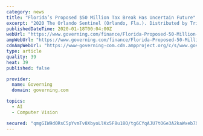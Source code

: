 ```yaml
---
category: news
title: "Florida’s Proposed $50 Million Tax Break Has Uncertain Future"
excerpt: "2020 The Orlando Sentinel (Orlando, Fla.). Distributed by Tribune Content Agency, LLC. New York’s Lockport City School District has facial and object recognition that it can no longer use after the state changed the rules. A school board trustee thinks the district should get a refund for the $1.4 million purchase. IRS Standardizes Free Tax ..."
publishedDateTime: 2020-01-18T00:04:00Z
webUrl: "https://www.governing.com/finance/Florida-Proposed-50-Million-Tax-Break-Uncertain-Future.html"
ampWebUrl: "https://www.governing.com/finance/Florida-Proposed-50-Million-Tax-Break-Uncertain-Future.html?AMP"
cdnAmpWebUrl: "https://www-governing-com.cdn.ampproject.org/c/s/www.governing.com/finance/Florida-Proposed-50-Million-Tax-Break-Uncertain-Future.html?AMP"
type: article
quality: 39
heat: 39
published: false

provider:
  name: Governing
  domain: governing.com

topics:
  - AI
  - Computer Vision

secured: "qmgGIW9d0RsC5pYvmTv8XbyoLlKx5F8u18O/tg6CYqAJU7tOGe3A2kaWxeb7XsUre9uUPqZGORnddDbKh92Z+WE/85iky5a0hQrD1pJBD6yUazNrOuzDmNEpdmi/AdaHPPwf7LKcUYCMWVgAFzaMkQY62wd+kJ8JRjuYA56nRgfBbLCBJPyxFqS1ITNjaYpmiPfZ5J6rSsV+2gbPunbESAvZTm34gIQyHxmthUYQDRtKwg47hFmeCJw9IR22hIpTmmwsOD5rhfrcpDdTBHtOchmvjEMip/9r5D4rHjDS4AI=;D6PypT1KyWcaqR//h7m2qA=="
---
```



